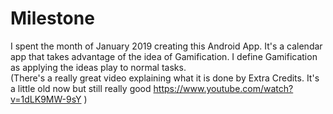 # Milestone
I spent the month of January 2019 creating this Android App. It's a calendar app that takes advantage of the idea of Gamification.
I define Gamification as applying the ideas play to normal tasks.  
(There's a really great video explaining what it is done by Extra Credits. It's a little old now but still really good 
https://www.youtube.com/watch?v=1dLK9MW-9sY )
